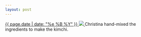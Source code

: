 ```yaml
---
layout: post
---
```


<p>
  <a href="/391">
    <time>{{ page.date | date: "%e %B %Y" }}</time>
    <img src="https://s3.amazonaws.com/life.aaronjgreenberg.com/391.jpg">
  </a>
  Christina hand-mixed the ingredients to make the kimchi.
</p>
